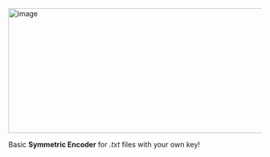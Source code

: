 <img width="602" height="248" alt="image" src="https://github.com/user-attachments/assets/38a5f092-baf0-432a-8ddd-c48ad5a398c9" />

Basic **Symmetric Encoder** for *.txt* files with your own key!
